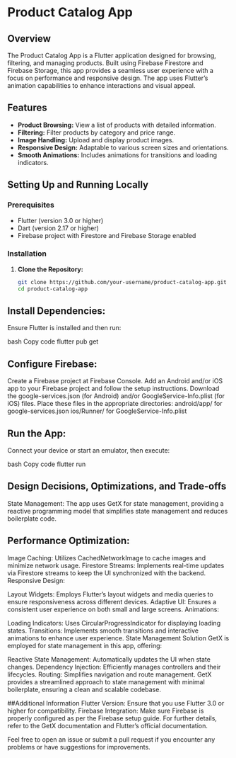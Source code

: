 # Product Catalog App

## Overview

The Product Catalog App is a Flutter application designed for browsing, filtering, and managing products. Built using Firebase Firestore and Firebase Storage, this app provides a seamless user experience with a focus on performance and responsive design. The app uses Flutter’s animation capabilities to enhance interactions and visual appeal.

## Features

- **Product Browsing:** View a list of products with detailed information.
- **Filtering:** Filter products by category and price range.
- **Image Handling:** Upload and display product images.
- **Responsive Design:** Adaptable to various screen sizes and orientations.
- **Smooth Animations:** Includes animations for transitions and loading indicators.

## Setting Up and Running Locally

### Prerequisites

- Flutter (version 3.0 or higher)
- Dart (version 2.17 or higher)
- Firebase project with Firestore and Firebase Storage enabled

### Installation

1. **Clone the Repository:**

   ```bash
   git clone https://github.com/your-username/product-catalog-app.git
   cd product-catalog-app
## Install Dependencies:

Ensure Flutter is installed and then run:

bash
Copy code
flutter pub get
## Configure Firebase:

Create a Firebase project at Firebase Console.
Add an Android and/or iOS app to your Firebase project and follow the setup instructions.
Download the google-services.json (for Android) and/or GoogleService-Info.plist (for iOS) files.
Place these files in the appropriate directories:
android/app/ for google-services.json
ios/Runner/ for GoogleService-Info.plist
## Run the App:

Connect your device or start an emulator, then execute:

bash
Copy code
flutter run
## Design Decisions, Optimizations, and Trade-offs
State Management: The app uses GetX for state management, providing a reactive programming model that simplifies state management and reduces boilerplate code.

## Performance Optimization:

Image Caching: Utilizes CachedNetworkImage to cache images and minimize network usage.
Firestore Streams: Implements real-time updates via Firestore streams to keep the UI synchronized with the backend.
Responsive Design:

Layout Widgets: Employs Flutter’s layout widgets and media queries to ensure responsiveness across different devices.
Adaptive UI: Ensures a consistent user experience on both small and large screens.
Animations:

Loading Indicators: Uses CircularProgressIndicator for displaying loading states.
Transitions: Implements smooth transitions and interactive animations to enhance user experience.
State Management Solution
GetX is employed for state management in this app, offering:

Reactive State Management: Automatically updates the UI when state changes.
Dependency Injection: Efficiently manages controllers and their lifecycles.
Routing: Simplifies navigation and route management.
GetX provides a streamlined approach to state management with minimal boilerplate, ensuring a clean and scalable codebase.

##Additional Information
Flutter Version: Ensure that you use Flutter 3.0 or higher for compatibility.
Firebase Integration: Make sure Firebase is properly configured as per the Firebase setup guide.
For further details, refer to the GetX documentation and Flutter’s official documentation.

Feel free to open an issue or submit a pull request if you encounter any problems or have suggestions for improvements.